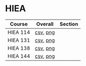 # HIEA

| Course | Overall | Section |
| ------ | ------- | ------- |
| HIEA 114 | [csv](https://github.com/UCSD-Historical-Enrollment-Data/2025Spring/blob/main/overall/HIEA%20114.csv), [png](https://raw.githubusercontent.com/UCSD-Historical-Enrollment-Data/2025Spring/main/plot_overall/HIEA%20114.png) |  |
| HIEA 131 | [csv](https://github.com/UCSD-Historical-Enrollment-Data/2025Spring/blob/main/overall/HIEA%20131.csv), [png](https://raw.githubusercontent.com/UCSD-Historical-Enrollment-Data/2025Spring/main/plot_overall/HIEA%20131.png) |  |
| HIEA 138 | [csv](https://github.com/UCSD-Historical-Enrollment-Data/2025Spring/blob/main/overall/HIEA%20138.csv), [png](https://raw.githubusercontent.com/UCSD-Historical-Enrollment-Data/2025Spring/main/plot_overall/HIEA%20138.png) |  |
| HIEA 144 | [csv](https://github.com/UCSD-Historical-Enrollment-Data/2025Spring/blob/main/overall/HIEA%20144.csv), [png](https://raw.githubusercontent.com/UCSD-Historical-Enrollment-Data/2025Spring/main/plot_overall/HIEA%20144.png) |  |
